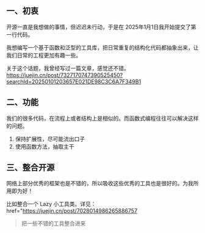 ## 一、初衷

开源一直是我想做的事情，但迟迟未行动，于是在 2025年1月1日我开始提交了第一行代码。

我想编写一个基于函数和泛型的工具库，把日常重复的结构化代码都抽象出来，让我们日常的工程更加有趣一些。

关于这个话题，我曾经写过一篇文章，感觉还不错。https://juejin.cn/post/7327170747390525450?searchId=20250101203657E021DE98C3C6A7F349B1

## 二、功能

我们的很多代码，在流程上或者结构上是相似的。而函数式编程往往可以解决这样的问题。

1. 保持扩展性，尽可能流出口子
2. 使用函数方法，抽取主干

## 三、整合开源

网络上部分优秀的框架也是不错的，所以吸收这些优秀的工具也是很好的。为我所用即为好！

比如整合一个 Lazy 小工具类。详见：href="https://juejin.cn/post/7028014986265886757

> 把一些不错的工具整合进来


~~~~
